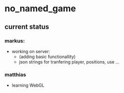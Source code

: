 # no_named_game
## current status
### markus:
- working on server:
    - (adding basic functionallity)
    - json strings for tranfering player, positions, use ...
### matthias
- learning WebGL
